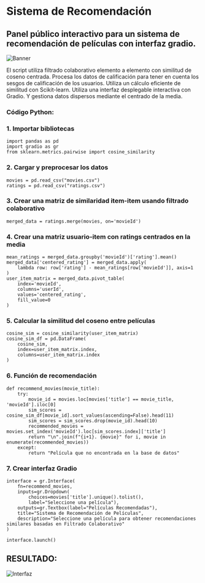 # Sistema de Recomendación
## Panel público interactivo para un sistema de recomendación de películas con interfaz gradio.

![Banner](docs/assets/images/movie_banner.png)

El script utiliza filtrado colaborativo elemento a elemento con similitud de coseno centrada.
Procesa los datos de calificación para tener en cuenta los sesgos de calificación de los usuarios. Utiliza un cálculo eficiente de similitud con Scikit-learn. Utiliza una interfaz desplegable interactiva con Gradio. Y gestiona datos dispersos mediante el centrado de la media.

### Código Python:

### 1. Importar bibliotecas
```
import pandas as pd
import gradio as gr
from sklearn.metrics.pairwise import cosine_similarity
```
### 2. Cargar y preprocesar los datos
```
movies = pd.read_csv("movies.csv")
ratings = pd.read_csv("ratings.csv")
```
### 3. Crear una matriz de similaridad item-item usando filtrado colaborativo
```
merged_data = ratings.merge(movies, on='movieId')
```
### 4. Crear una matriz usuario-item con ratings centrados en la media
```
mean_ratings = merged_data.groupby('movieId')['rating'].mean()
merged_data['centered_rating'] = merged_data.apply(
    lambda row: row['rating'] - mean_ratings[row['movieId']], axis=1
)
user_item_matrix = merged_data.pivot_table(
    index='movieId', 
    columns='userId', 
    values='centered_rating', 
    fill_value=0
)
```
### 5. Calcular la similitud del coseno entre películas
```
cosine_sim = cosine_similarity(user_item_matrix)
cosine_sim_df = pd.DataFrame(
    cosine_sim,
    index=user_item_matrix.index,
    columns=user_item_matrix.index
)
```
### 6. Función de recomendación
```
def recommend_movies(movie_title):
    try:
        movie_id = movies.loc[movies['title'] == movie_title, 'movieId'].iloc[0]
        sim_scores = cosine_sim_df[movie_id].sort_values(ascending=False).head(11)
        sim_scores = sim_scores.drop(movie_id).head(10)
        recommended_movies = movies.set_index('movieId').loc[sim_scores.index]['title']
        return "\n".join(f"{i+1}. {movie}" for i, movie in enumerate(recommended_movies))
    except:
        return "Película que no encontrada en la base de datos"
```
### 7. Crear interfaz Gradio
```
interface = gr.Interface(
    fn=recommend_movies,
    inputs=gr.Dropdown(
        choices=movies['title'].unique().tolist(),
        label="Seleccione una película"),
    outputs=gr.Textbox(label="Películas Recomendadas"),
    title="Sistema de Recomendación de Películas",
    description="Seleccione una película para obtener recomendaciones similares basadas en Filtrado Colaborativo"
)

interface.launch()
```
## RESULTADO:

![Interfaz](docs/assets/images/sistema_de_recomendacion.png)

